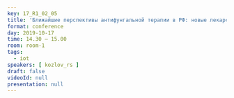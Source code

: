 ```yaml
---
key: 17_R1_02_05
title: 'Ближайшие перспективы антифунгальной терапии в РФ: новые лекарственные формы и новые препараты'
format: conference
day: 2019-10-17
time: 14.30 – 15.00
room: room-1
tags:
  - iot
speakers: [ kozlov_rs ]
draft: false
videoId: null
presentation: null
---
```

